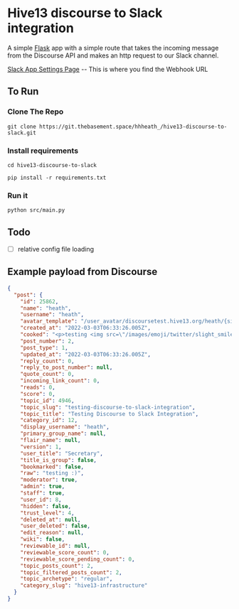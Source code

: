 # Hive13 discourse to Slack integration

A simple [Flask](https://flask.palletsprojects.com/en/2.0.x/) app with a simple route that takes the incoming message from the Discourse API and makes an http request to our Slack channel.

[Slack App Settings Page](https://api.slack.com/apps/A035EKE2KGB) -- This is where you find the Webhook URL

## To Run

### Clone The Repo

```shell
git clone https://git.thebasement.space/hhheath_/hive13-discourse-to-slack.git
```

### Install requirements

```shell
cd hive13-discourse-to-slack
```

```shell
pip install -r requirements.txt
```

### Run it

```shell
python src/main.py
```

## Todo

- [ ] relative config file loading

## Example payload from Discourse

```json
{
  "post": {
    "id": 25862,
    "name": "heath",
    "username": "heath",
    "avatar_template": "/user_avatar/discoursetest.hive13.org/heath/{size}/1366_2.png",
    "created_at": "2022-03-03T06:33:26.005Z",
    "cooked": "<p>testing <img src=\"/images/emoji/twitter/slight_smile.png?v=10\" title=\":slight_smile:\" class=\"emoji\" alt=\":slight_smile:\"></p>",
    "post_number": 2,
    "post_type": 1,
    "updated_at": "2022-03-03T06:33:26.005Z",
    "reply_count": 0,
    "reply_to_post_number": null,
    "quote_count": 0,
    "incoming_link_count": 0,
    "reads": 0,
    "score": 0,
    "topic_id": 4946,
    "topic_slug": "testing-discourse-to-slack-integration",
    "topic_title": "Testing Discourse to Slack Integration",
    "category_id": 12,
    "display_username": "heath",
    "primary_group_name": null,
    "flair_name": null,
    "version": 1,
    "user_title": "Secretary",
    "title_is_group": false,
    "bookmarked": false,
    "raw": "testing :)",
    "moderator": true,
    "admin": true,
    "staff": true,
    "user_id": 8,
    "hidden": false,
    "trust_level": 4,
    "deleted_at": null,
    "user_deleted": false,
    "edit_reason": null,
    "wiki": false,
    "reviewable_id": null,
    "reviewable_score_count": 0,
    "reviewable_score_pending_count": 0,
    "topic_posts_count": 2,
    "topic_filtered_posts_count": 2,
    "topic_archetype": "regular",
    "category_slug": "hive13-infrastructure"
  }
}
```

